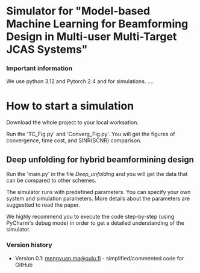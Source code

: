 # Simulator for "Model-based Machine Learning for Beamforming Design in Multi-user Multi-Target JCAS Systems"

### Important information

We use python 3.12 and Pytorch 2.4 and for simulations.
....



# How to start a simulation
Download the whole project to your local worksation.

Run the 'TC_Fig.py' and 'Converg_Fig.py'. You will get the figures of convergence, time cost, and SINR(SCNR) comparison.

## Deep unfolding for  hybrid beamformining design
Run the 'main.py' in the file *Deep_unfolding* and you will get the data that can be compared to other schemes.



The simulator runs with predefined parameters. You can specify your own system and simulation parameters. More details about the parameters are suggestted to read the paper. 

We highly recommend you to execute the code step-by-step (using PyCharm's debug mode) in order to get a detailed understanding of the simulator.

### Version history
- Version 0.1: mengyuan.ma@oulu.fi - simplified/commented code for GitHub
